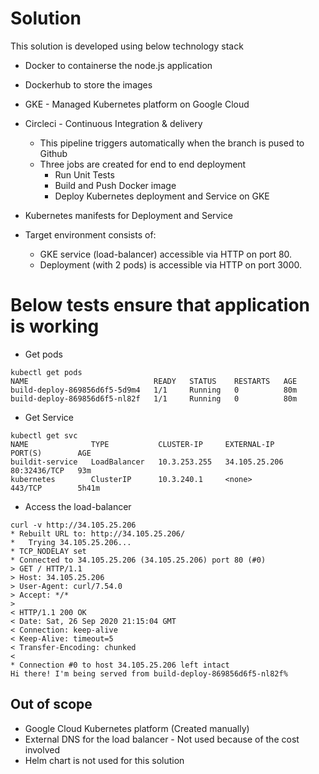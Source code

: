 # Solution
This solution is developed using below technology stack
  * Docker to containerse the node.js application
  * Dockerhub to store the images
  * GKE - Managed Kubernetes platform on Google Cloud
  * Circleci - Continuous Integration & delivery
    * This pipeline triggers automatically when the branch is pused to Github
    * Three jobs are created for end to end deployment
      * Run Unit Tests
      * Build and Push Docker image
      * Deploy Kubernetes deployment and Service on GKE
  * Kubernetes manifests for Deployment and Service

* Target environment consists of:
  * GKE service (load-balancer) accessible via HTTP on port 80.	
  * Deployment (with 2 pods) is accessible via HTTP on port 3000.

# Below tests ensure that application is working
  * Get pods
  ```
  kubectl get pods
NAME                            READY   STATUS    RESTARTS   AGE
build-deploy-869856d6f5-5d9m4   1/1     Running   0          80m
build-deploy-869856d6f5-nl82f   1/1     Running   0          80m
  ```
  * Get Service
  ```
  kubectl get svc
  NAME              TYPE           CLUSTER-IP     EXTERNAL-IP     PORT(S)        AGE
  buildit-service   LoadBalancer   10.3.253.255   34.105.25.206   80:32436/TCP   93m
  kubernetes        ClusterIP      10.3.240.1     <none>          443/TCP        5h41m
  ```
  * Access the load-balancer
  ```
  curl -v http://34.105.25.206
  * Rebuilt URL to: http://34.105.25.206/
  *   Trying 34.105.25.206...
  * TCP_NODELAY set
  * Connected to 34.105.25.206 (34.105.25.206) port 80 (#0)
  > GET / HTTP/1.1
  > Host: 34.105.25.206
  > User-Agent: curl/7.54.0
  > Accept: */*
  >
  < HTTP/1.1 200 OK
  < Date: Sat, 26 Sep 2020 21:15:04 GMT
  < Connection: keep-alive
  < Keep-Alive: timeout=5
  < Transfer-Encoding: chunked
  <
  * Connection #0 to host 34.105.25.206 left intact
  Hi there! I'm being served from build-deploy-869856d6f5-nl82f%
  ```

 ## Out of scope	
  * Google Cloud Kubernetes platform (Created manually)
  * External DNS for the load balancer - Not used because of the cost involved
  * Helm chart is not used for this solution
